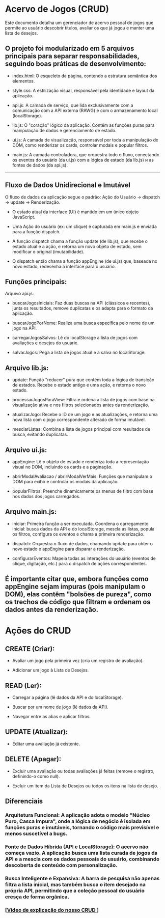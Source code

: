 # Acervo de Jogos (CRUD)
  Este documento detalha um gerenciador de acervo pessoal de jogos que permite ao usuário descobrir títulos, avaliar os que já jogou e manter uma lista de desejos.

## O projeto foi modularizado em 5 arquivos principais para separar responsabilidades, seguindo boas práticas de desenvolvimento:

- index.html: O esqueleto da página, contendo a estrutura semântica dos elementos.

- style.css: A estilização visual, responsável pela identidade e layout da aplicação.

- api.js: A camada de serviço, que lida exclusivamente com a comunicação com a API externa (RAWG) e com o armazenamento local (localStorage).

- lib.js: O "coração" lógico da aplicação. Contém as funções puras para manipulação de dados e gerenciamento de estado.

- ui.js: A camada de visualização, responsável por toda a manipulação do DOM, como renderizar os cards, controlar modais e popular filtros.

- main.js: A camada controladora, que orquestra todo o fluxo, conectando os eventos do usuário (da ui.js) com a lógica de estado (da lib.js) и as fontes de dados (da api.js).
---
## Fluxo de Dados Unidirecional e Imutável
  O fluxo de dados da aplicação segue o padrão: Ação do Usuário -> dispatch -> update -> Renderização.

- O estado atual da interface (UI) é mantido em um único objeto JavaScript.

- Uma Ação do usuário (ex: um clique) é capturada em main.js e enviada para a função dispatch.

- A função dispatch chama a função update (de lib.js), que recebe o estado atual e a ação, e retorna um novo objeto de estado, sem modificar o original (imutabilidade).

- O dispatch então chama a função appEngine (de ui.js) que, baseada no novo estado, redesenha a interface para o usuário.

## Funções principais:
Arquivo api.js:

- buscarJogosIniciais: Faz duas buscas na API (clássicos e recentes), junta os resultados, remove duplicatas e os adapta para o formato da aplicação.

- buscarJogoPorNome: Realiza uma busca específica pelo nome de um jogo na API.

- carregarJogosSalvos: Lê do localStorage a lista de jogos com avaliações e desejos do usuário.

- salvarJogos: Pega a lista de jogos atual e a salva no localStorage.

## Arquivo lib.js:

- update: Função "reducer" pura que contém toda a lógica de transição de estados. Recebe o estado antigo e uma ação, e retorna o novo estado.

- processarJogosParaView: Filtra e ordena a lista de jogos com base na visualização ativa e nos filtros selecionados antes da renderização.

- atualizarJogo: Recebe o ID de um jogo e as atualizações, e retorna uma nova lista com o jogo correspondente alterado de forma imutável.

- mesclarListas: Combina a lista de jogos principal com resultados de busca, evitando duplicatas.

## Arquivo ui.js:

- appEngine: Lê o objeto de estado e renderiza toda a representação visual no DOM, incluindo os cards e a paginação.

- abrirModalAvaliacao / abrirModalVerMais: Funções que manipulam o DOM para exibir e controlar os modais da aplicação.

- popularFiltros: Preenche dinamicamente os menus de filtro com base nos dados dos jogos carregados.

## Arquivo main.js:

- iniciar: Primeira função a ser executada. Coordena o carregamento inicial: busca dados da API e do localStorage, mescla as listas, popula os filtros, configura os eventos e chama a primeira renderização.

- dispatch: Orquestra o fluxo de dados, chamando update para obter o novo estado e appEngine para disparar a renderização.
 
- configurarEventos: Mapeia todas as interações do usuário (eventos de clique, digitação, etc.) para o dispatch de ações correspondentes.

## É importante citar que, embora funções como appEngine sejam impuras (pois manipulam o DOM), elas contêm "bolsões de pureza", como os trechos de código que filtram e ordenam os dados antes da renderização.

# Ações do CRUD

## CREATE (Criar):

- Avaliar um jogo pela primeira vez (cria um registro de avaliação).

- Adicionar um jogo à Lista de Desejos.

## READ (Ler):

- Carregar a página (lê dados da API e do localStorage).

- Buscar por um nome de jogo (lê dados da API).

- Navegar entre as abas e aplicar filtros.

## UPDATE (Atualizar):

- Editar uma avaliação já existente.

## DELETE (Apagar):

- Excluir uma avaliação ou todas avaliações já feitas (remove o registro, definindo-o como null).

- Excluir um item da Lista de Desejos ou todos os itens na lista de desejo.


## Diferenciais

 ### Arquitetura Funcional: A aplicação adota o modelo "Núcleo Puro, Casca Impura", onde a lógica de negócio é isolada em funções puras e imutáveis, tornando o código mais previsível e menos suscetível a bugs.

 ### Fonte de Dados Híbrida (API e LocalStorage): O acervo não começa vazio. A aplicação busca uma lista curada de jogos da API e a mescla com os dados pessoais do usuário, combinando descoberta de conteúdo com personalização.

###  Busca Inteligente e Expansiva: A barra de pesquisa não apenas filtra a lista inicial, mas também busca o item desejado na própria API, permitindo que a coleção pessoal do usuário cresça de forma orgânica.

### [[Vídeo de explicação do nosso CRUD ](https://www.youtube.com/watch?v=REW7MVDn0T4)]